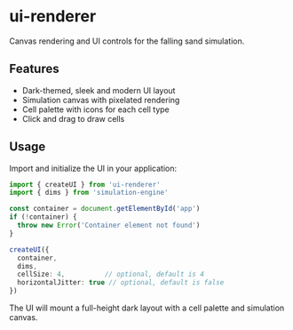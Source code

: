 # ui-renderer

Canvas rendering and UI controls for the falling sand simulation.

## Features

- Dark-themed, sleek and modern UI layout
- Simulation canvas with pixelated rendering
- Cell palette with icons for each cell type
- Click and drag to draw cells

## Usage

Import and initialize the UI in your application:

```ts
import { createUI } from 'ui-renderer'
import { dims } from 'simulation-engine'

const container = document.getElementById('app')
if (!container) {
  throw new Error('Container element not found')
}

createUI({
  container,
  dims,
  cellSize: 4,          // optional, default is 4
  horizontalJitter: true // optional, default is false
})
```

The UI will mount a full-height dark layout with a cell palette and simulation canvas.